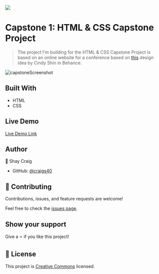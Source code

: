 ![](https://img.shields.io/badge/Microverse-blueviolet)

# Capstone 1: HTML &amp; CSS Capstone Project

> The project I'm building for the HTML & CSS Capstone Project is based on an online website for a conference based on [this](https://www.behance.net/gallery/29845175/CC-Global-Summit-2015) design idea by Cindy Shin in Behance.

![capstoneScreenshot](https://user-images.githubusercontent.com/71286979/107579220-cf427a80-6bc2-11eb-9658-9de297ae6ac1.png)

## Built With

- HTML
- CSS

## Live Demo

[Live Demo Link]()


## Author

👤 Shay Craig

- GitHub: [@craigs40](https://github.com/craigs40)

## 🤝 Contributing

Contributions, issues, and feature requests are welcome!

Feel free to check the [issues page](issues/).

## Show your support

Give a ⭐️ if you like this project!


## 📝 License

This project is [Creative Commons](https://creativecommons.org/licenses/by-nc/4.0/) licensed.
